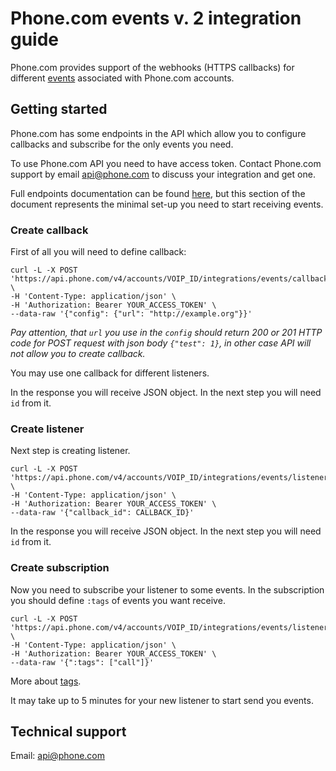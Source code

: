 # Phone.com events v. 2 integration guide

Phone.com provides support of the webhooks (HTTPS callbacks) for different [events](./docs/events-format.md) associated with Phone.com accounts.

## Getting started

Phone.com has some endpoints in the API which allow you to configure callbacks and subscribe for the only events you need.

To use Phone.com API you need to have access token. Contact Phone.com support by email api@phone.com to discuss your integration and get one.

Full endpoints documentation can be found [here](./docs/api-endpoints.md), but this section of the document represents the minimal set-up you need to start receiving events.

### Create callback

First of all you will need to define callback:

```
curl -L -X POST 'https://api.phone.com/v4/accounts/VOIP_ID/integrations/events/callbacks' \
-H 'Content-Type: application/json' \
-H 'Authorization: Bearer YOUR_ACCESS_TOKEN' \
--data-raw '{"config": {"url": "http://example.org"}}'
```

_Pay attention, that `url` you use in the `config` should return 200 or 201 HTTP code for POST request with json body `{"test": 1}`, in other case API will not allow you to create callback._

You may use one callback for different listeners.

In the response you will receive JSON object.  In the next step you will need `id` from it.

### Create listener

Next step is creating listener. 

```
curl -L -X POST 'https://api.phone.com/v4/accounts/VOIP_ID/integrations/events/listeners' \
-H 'Content-Type: application/json' \
-H 'Authorization: Bearer YOUR_ACCESS_TOKEN' \
--data-raw '{"callback_id": CALLBACK_ID}'
```

In the response you will receive JSON object. In the next step you will need `id` from it.

### Create subscription

Now you need to subscribe your listener to some events. In the subscription you should define `:tags` of events you want receive.

```
curl -L -X POST 'https://api.phone.com/v4/accounts/VOIP_ID/integrations/events/listeners/LISTENER_ID/subscriptions' \
-H 'Content-Type: application/json' \
-H 'Authorization: Bearer YOUR_ACCESS_TOKEN' \
--data-raw '{":tags": ["call"]}'
```

More about [tags](./docs/tags.md).

It may take up to 5 minutes for your new listener to start send you events.

## Technical support

Email: api@phone.com